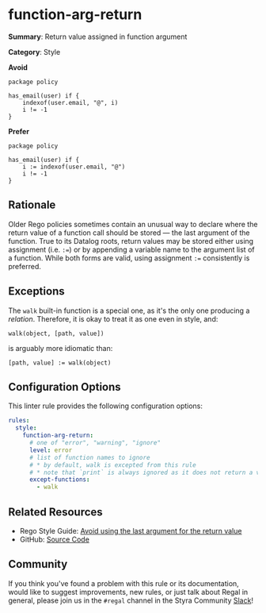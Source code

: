 # function-arg-return

**Summary**: Return value assigned in function argument

**Category**: Style

**Avoid**
```rego
package policy

has_email(user) if {
    indexof(user.email, "@", i)
    i != -1
}
```

**Prefer**

```rego
package policy

has_email(user) if {
    i := indexof(user.email, "@")
    i != -1
}
```

## Rationale

Older Rego policies sometimes contain an unusual way to declare where the return value of a function call should be
stored — the last argument of the function. True to its Datalog roots, return values may be stored either using
assignment (i.e. `:=`) or by appending a variable name to the argument list of a function. While both forms are valid,
using assignment `:=` consistently is preferred.

## Exceptions

The `walk` built-in function is a special one, as it's the only one producing a *relation*. Therefore, it is okay to
treat it as one even in style, and:

```rego
walk(object, [path, value])
```

is arguably more idiomatic than:

```rego
[path, value] := walk(object)
```

## Configuration Options

This linter rule provides the following configuration options:

```yaml
rules:
  style:
    function-arg-return:
      # one of "error", "warning", "ignore"
      level: error
      # list of function names to ignore
      # * by default, walk is excepted from this rule
      # * note that `print` is always ignored as it does not return a value
      except-functions:
        - walk
```

## Related Resources

- Rego Style Guide: [Avoid using the last argument for the return value](https://github.com/StyraInc/rego-style-guide#avoid-using-the-last-argument-for-the-return-value)
- GitHub: [Source Code](https://github.com/StyraInc/regal/blob/main/bundle/regal/rules/style/function-arg-return/function_arg_return.rego)

## Community

If you think you've found a problem with this rule or its documentation, would like to suggest improvements, new rules,
or just talk about Regal in general, please join us in the `#regal` channel in the Styra Community
[Slack](https://communityinviter.com/apps/styracommunity/signup)!
